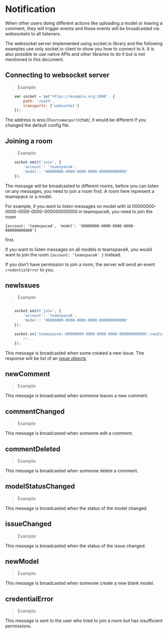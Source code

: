 # Notification

When other users doing different actions like uploading a model or leaving a comment, they will trigger events
and these events will be broadcasted via websockets to all listeners.

The websocket server implemented using socket.io library and the following examples use only socket.io client to show you how to
connect to it. It is also possible to use native APIs and other libraries to do it but is not mentioned in this document.



## Connecting to websocket server

> Example:

```javascript
	var socket = io('https://example.org:3000', {
		path: '/path', 
		transports: ['websocket']
	});
```

The address is wss://`hostname`:`port`/chat/, it would be different if you changed the default config file.


## Joining a room

> Example:

```javascript
	socket.emit('join', {
		'account': 'teamspaceA',
		'model': '00000000-0000-0000-0000-000000000000'
	});
```

The message will be broadcasted to different rooms, before you can listen on any messages, you need to join a room first.
A room here represent a teamspace or a model.

For example, if you want to listen messages on model with id 00000000-0000-0000-0000-000000000000 in teamspaceA, you need to join the room 

`{account: 'teamspaceA', 'model': '00000000-0000-0000-0000-000000000000'}` 

first.

If you want to listen messages on all models in teamspaceA, you would want to join the room `{account: 'teamspaceA' }` instead.

If you don't have permission to join a room, the server will send an event `credentialError` to you.


## newIssues


> Example:

```javascript

	socket.emit('join', {
		'account': 'teamspaceA',
		'model': '00000000-0000-0000-0000-000000000000'
	});

	socket.on('teamspaceA::00000000-0000-0000-0000-000000000000::newIssues', function(issue){
		//...
	});

```

This message is broadcasted when some created a new issue. The response will be list of an [issue objects](#issue-object)



## newComment

> Example:

This message is broadcasted when someone leaves a new comment.

## commentChanged

> Example:

This message is broadcasted when someone edit a comment.

## commentDeleted

> Example:

This message is broadcasted when someone delete a comment.

## modelStatusChanged


> Example:

This message is broadcasted when the status of the model changed.

## issueChanged

> Example:

This message is broadcasted when the status of the issue changed.

## newModel

> Example:

This message is broadcasted when someone create a new blank model.

## credentialError

> Example:

This message is sent to the user who tried to join a room but has insufficient permissions.